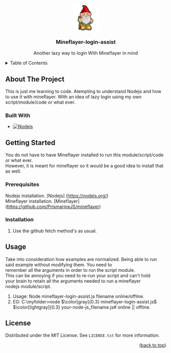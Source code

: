 <!-- Improved compatibility of back to top link: See: https://github.com/othneildrew/Best-README-Template/pull/73 -->
<a name="readme-top"></a>
<!-- <p align="right">(<a href="#readme-top">back to top</a>)</p> -->

<!--
*** Thanks for checking out the Best-README-Template. If you have a suggestion
*** that would make this better, please fork the repo and create a pull request
*** or simply open an issue with the tag "enhancement".
*** Don't forget to give the project a star!
*** Thanks again! Now go create something AMAZING! :D
-->

<!-- PROJECT SHIELDS -->
<!--
*** I'm using markdown "reference style" links for readability.
*** Reference links are enclosed in brackets [ ] instead of parentheses ( ).
*** See the bottom of this document for the declaration of the reference variables
*** for contributors-url, forks-url, etc. This is an optional, concise syntax you may use.
*** https://www.markdownguide.org/basic-syntax/#reference-style-links
-->

<!--
[![Contributors][contributors-shield]][contributors-url]
[![Forks][forks-shield]][forks-url]
[![Stargazers][stars-shield]][stars-url]
[![Issues][issues-shield]][issues-url]
[![MIT License][license-shield]][license-url]
[![LinkedIn][linkedin-shield]][linkedin-url]
-->


<!-- PROJECT LOGO -->
<br />
<div align="center">
    <!-- <a href="https://github.com/snowcatman/mineflayer-login-assist"> -->
    <a href="https://github.com/snowcatman">
    <!-- <img src="images/logo.png" alt="Logo" width="80" height="80"> -->
    <img src="images/gnome.jpg" alt="Logo" width="80" height="80">
  </a>

<h3 align="center">Mineflayer-login-assist</h3>

  <p align="center">
    Another lazy way to login With Mineflayer in mind  
    <br />
    <!--
    <a href="https://github.com/snowcatman/mineflayer-login-assist"><strong>Explore the docs »</strong></a>
    <br />
    <br />
    <a href="https://github.com/snowcatman/mineflayer-login-assist">View Demo</a>
    ·
    <a href="https://github.com/snowcatman/mineflayer-login-assist/issues">Report Bug</a>
    ·
    <a href="https://github.com/snowcatman/mineflayer-login-assist/issues">Request Feature</a>
    -->
  </p>
</div>

<!-- TABLE OF CONTENTS -->
<details>
  <summary>Table of Contents</summary>
  <ol>
    <li>
      <a href="#about-the-project">About The Project</a>
      <ul>
        <li><a href="#built-with">Built With</a></li>
      </ul>
    </li>
    <li>
      <a href="#getting-started">Getting Started</a>
      <ul>
        <li><a href="#prerequisites">Prerequisites</a></li>
        <li><a href="#installation">Installation</a></li>
      </ul>
    </li>
    <li><a href="#usage">Usage</a></li>
    <li><a href="#roadmap">Roadmap</a></li>
    <li><a href="#contributing">Contributing</a></li>
    <li><a href="#license">License</a></li>
    <li><a href="#contact">Contact</a></li>
    <li><a href="#acknowledgments">Acknowledgments</a></li>
  </ol>
</details>

<!-- ABOUT THE PROJECT -->
## About The Project
This is just me learning to code. Atempting to understand Nodejs and how  
to use it with mineflayer. With an idea of lazy login using my own  
script/module/code or what ever.  
<!--
[![Product Name Screen Shot][product-screenshot]](https://example.com)

Here's a blank template to get started: To avoid retyping too much info. Do a search and replace with your text editor for the following: `github_username`, `repo_name`, `twitter_handle`, `linkedin_username`, `email_client`, `email`, `project_title`, `project_description`

<p align="right">(<a href="#readme-top">back to top</a>)</p>

-->
### Built With
* [![Nodejs][Node.js]][Nodejs-url]
<!--* [![Next][Next.js]][Next-url]
* [![React][React.js]][React-url]
* [![Vue][Vue.js]][Vue-url]
* [![Angular][Angular.io]][Angular-url]
* [![Svelte][Svelte.dev]][Svelte-url]
* [![Laravel][Laravel.com]][Laravel-url]
* [![Bootstrap][Bootstrap.com]][Bootstrap-url]
* [![JQuery][JQuery.com]][JQuery-url]-->

<!-- <p align="right">(<a href="#readme-top">back to top</a>)</p> -->

<!-- GETTING STARTED -->
## Getting Started

You do not have to have Mineflayer installed to run this module/script/code or what ever.  
However, it is meant for mineflayer so it would be a good idea to install that as well.

### Prerequisites

Nodejs installation.  [Nodejs] (https://nodejs.org/)  
Mineflayer installation.  [Mineflayer] (https://github.com/PrismarineJS/mineflayer)  

### Installation

1. Use the github fetch method's as usual. 

<!-- <p align="right">(<a href="#readme-top">back to top</a>)</p> -->

<!-- USAGE EXAMPLES -->
## Usage
Take into consideration how examples are normalized. Being able to run  
said example without modifying them. You need to  
remember all the arguments in order to run the script module.  
This can be annoying if you need to re-run your script and can't hold  
your brain to retain all the arguments needed to run a mineflayer  
nodejs module/script.  

1. Usage: Node mineflayer-login-assist.js filename online/offline.
2. EG: C:\\myfolder>node $\color[gray]{0.3} mineflayer-login-assist.js$  $\color[lightgray]{0.3} your-node-js_filename.js# online || offline.

<!-- $\color[gray]{0.3} hello$ -->

<!-- <p align="right">(<a href="#readme-top">back to top</a>)</p> -->

<!-- ROADMAP 
## Roadmap

- [ ] Feature 1
- [ ] Feature 2
- [ ] Feature 3
    - [ ] Nested Feature

See the [open issues](https://github.com/snowcatman/mineflayer-login-assist/issues) for a full list of proposed features (and known issues).

<p align="right">(<a href="#readme-top">back to top</a>)</p>

<!-- CONTRIBUTING 
## Contributing

Contributions are what make the open source community such an amazing place to learn, inspire, and create. Any contributions you make are **greatly appreciated**.

If you have a suggestion that would make this better, please fork the repo and create a pull request. You can also simply open an issue with the tag "enhancement".
Don't forget to give the project a star! Thanks again!

1. Fork the Project
2. Create your Feature Branch (`git checkout -b feature/AmazingFeature`)
3. Commit your Changes (`git commit -m 'Add some AmazingFeature'`)
4. Push to the Branch (`git push origin feature/AmazingFeature`)
5. Open a Pull Request

<p align="right">(<a href="#readme-top">back to top</a>)</p>

<!-- LICENSE -->
## License

Distributed under the MIT License. See `LICENSE.txt` for more information.

<!-- <p align="right">(<a href="#readme-top">back to top</a>)</p> -->

<!-- CONTACT
## Contact

Your Name - [@twitter_handle](https://twitter.com/twitter_handle) - email@email_client.com

Project Link: [https://github.com//repo_ngithub_usernameamesnowcatman/mineflayer-login-assist](https://github.com/snowcatman/mineflayer-login-assist)

<!-- <p align="right">(<a href="#readme-top">back to top</a>)</p> -->

<!-- ACKNOWLEDGMENTS 
## Acknowledgments

* []()
* []()
* []()
-->
<p align="right">(<a href="#readme-top">back to top</a>)</p>

<!-- MARKDOWN LINKS & IMAGES -->
<!-- https://www.markdownguide.org/basic-syntax/#reference-style-links -->

[Node.JS]: https://img.shields.io/badge/node.js-6DA55F?style=for-the-badge&logo=node.js&logoColor=white
[Nodejs-url]: https://nodejs.org/
[contributors-shield]: https://img.shields.io/github/contributors//snowcatman/mineflayer-login-assist.svg?style=for-the-badge
[contributors-url]: https://github.com/snowcatman/mineflayer-login-assist/graphs/contributors
[forks-shield]: https://img.shields.io/github/forks/snowcatman/mineflayer-login-assist.svg?style=for-the-badge
[forks-url]: https://github.com/github_username/repo_name/network/members
[stars-shield]: https://img.shields.io/github/stars/github_username/repo_name.svg?style=for-the-badge
[stars-url]: https://github.com/github_username/repo_name/stargazers
[issues-shield]: https://img.shields.io/github/issues/github_username/repo_name.svg?style=for-the-badge
[issues-url]: https://github.com/github_username/repo_name/issues
[license-shield]: https://img.shields.io/github/license/github_username/repo_name.svg?style=for-the-badge
[license-url]: https://github.com/github_username/repo_name/blob/master/LICENSE.txt
[linkedin-shield]: https://img.shields.io/badge/-LinkedIn-black.svg?style=for-the-badge&logo=linkedin&colorB=555
[linkedin-url]: https://linkedin.com/in/linkedin_username
[product-screenshot]: images/screenshot.png
[Next.js]: https://img.shields.io/badge/next.js-000000?style=for-the-badge&logo=nextdotjs&logoColor=white
[Next-url]: https://nextjs.org/
[React.js]: https://img.shields.io/badge/React-20232A?style=for-the-badge&logo=react&logoColor=61DAFB
[React-url]: https://reactjs.org/
[Vue.js]: https://img.shields.io/badge/Vue.js-35495E?style=for-the-badge&logo=vuedotjs&logoColor=4FC08D
[Vue-url]: https://vuejs.org/
[Angular.io]: https://img.shields.io/badge/Angular-DD0031?style=for-the-badge&logo=angular&logoColor=white
[Angular-url]: https://angular.io/
[Svelte.dev]: https://img.shields.io/badge/Svelte-4A4A55?style=for-the-badge&logo=svelte&logoColor=FF3E00
[Svelte-url]: https://svelte.dev/
[Laravel.com]: https://img.shields.io/badge/Laravel-FF2D20?style=for-the-badge&logo=laravel&logoColor=white
[Laravel-url]: https://laravel.com
[Bootstrap.com]: https://img.shields.io/badge/Bootstrap-563D7C?style=for-the-badge&logo=bootstrap&logoColor=white
[Bootstrap-url]: https://getbootstrap.com
[JQuery.com]: https://img.shields.io/badge/jQuery-0769AD?style=for-the-badge&logo=jquery&logoColor=white
[JQuery-url]: https://jquery.com



